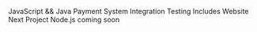 JavaScript && Java Payment System Integration Testing Includes Website Next Project
Node.js coming soon
